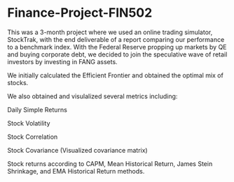 # Finance-Project-FIN502
This was a 3-month project where we used an online trading simulator, StockTrak, with the end deliverable of a report comparing our performance to a benchmark index.
With the Federal Reserve propping up markets by QE and buying corporate debt, we decided to join the speculative wave of retail investors by investing in FANG assets. 

We initially calculated the Efficient Frontier and obtained the optimal mix of stocks.

We also obtained and visulalized several metrics including:

Daily Simple Returns

Stock Volatility

Stock Correlation

Stock Covariance (Visualized covariance matrix)

Stock returns according to CAPM, Mean Historical Return, James Stein Shrinkage, and EMA Historical Return methods. 
